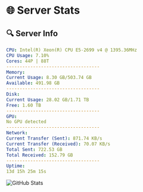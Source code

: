 # 🌐 Server Stats
## 🔍 Server Info
```yaml
CPU: Intel(R) Xeon(R) CPU E5-2699 v4 @ 1395.36MHz
CPU Usage: 7.10%
Cores: 44P | 88T
-----------------------------------
Memory:
Current Usage: 8.30 GB/503.74 GB
Available: 491.98 GB
-----------------------------------
Disk:
Current Usage: 28.02 GB/1.71 TB
Free: 1.60 TB
-----------------------------------
GPU:
No GPU detected
-----------------------------------
Network:
Current Transfer (Sent): 871.74 KB/s
Current Transfer (Received): 70.07 KB/s
Total Sent: 722.53 GB
Total Received: 152.79 GB
-----------------------------------
Uptime:
13d 15h 25m 15s
```
![GitHub Stats](https://img.shields.io/badge/Updated-2025-05-03_08:34:03-blue)
